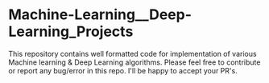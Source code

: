 # Machine-Learning__Deep-Learning_Projects
This repository contains well formatted code for implementation of various Machine learning &amp; Deep Learning algorithms. Please feel free to contribute or report any bug/error in this repo. I'll be happy to accept your PR's.
